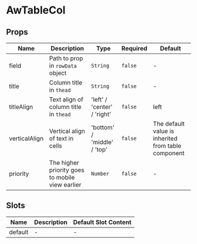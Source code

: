 # AwTableCol

## Props

<!-- @vuese:AwTableCol:props:start -->
|Name|Description|Type|Required|Default|
|---|---|---|---|---|
|field|Path to prop in `rowData` object|`String`|`false`|-|
|title|Column title in `thead`|`String`|`false`|-|
|titleAlign|Text align of column title in `thead`|'left' / 'center' / 'right'|`false`|left|
|verticalAlign|Vertical align of text in cells|'bottom' / 'middle' / 'top'|`false`|The default value is inherited from table component|
|priority|The higher priority goes to mobile view earlier|`Number`|`false`|-|

<!-- @vuese:AwTableCol:props:end -->







## Slots

<!-- @vuese:AwTableCol:slots:start -->
|Name|Description|Default Slot Content|
|---|---|---|
|default|-|-|

<!-- @vuese:AwTableCol:slots:end -->


